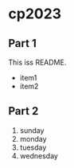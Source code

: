 # cp2023

## Part 1
This iss README.
- item1
- item2

## Part 2
1. sunday
1. monday
1. tuesday
1. wednesday
